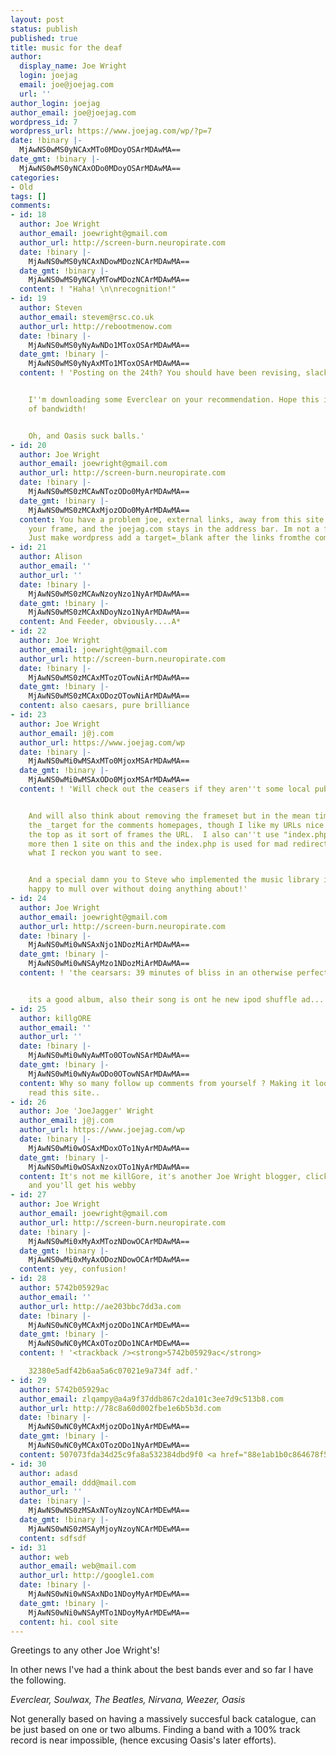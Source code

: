 ```yaml
---
layout: post
status: publish
published: true
title: music for the deaf
author:
  display_name: Joe Wright
  login: joejag
  email: joe@joejag.com
  url: ''
author_login: joejag
author_email: joe@joejag.com
wordpress_id: 7
wordpress_url: https://www.joejag.com/wp/?p=7
date: !binary |-
  MjAwNS0wMS0yNCAxMTo0MDoyOSArMDAwMA==
date_gmt: !binary |-
  MjAwNS0wMS0yNCAxODo0MDoyOSArMDAwMA==
categories:
- Old
tags: []
comments:
- id: 18
  author: Joe Wright
  author_email: joewright@gmail.com
  author_url: http://screen-burn.neuropirate.com
  date: !binary |-
    MjAwNS0wMS0yNCAxNDowMDozNCArMDAwMA==
  date_gmt: !binary |-
    MjAwNS0wMS0yNCAyMTowMDozNCArMDAwMA==
  content: ! "Haha! \n\nrecognition!"
- id: 19
  author: Steven
  author_email: stevem@rsc.co.uk
  author_url: http://rebootmenow.com
  date: !binary |-
    MjAwNS0wMS0yNyAwNDo1MToxOSArMDAwMA==
  date_gmt: !binary |-
    MjAwNS0wMS0yNyAxMTo1MToxOSArMDAwMA==
  content: ! 'Posting on the 24th? You should have been revising, slacker.


    I''m downloading some Everclear on your recommendation. Hope this isn''t a waste
    of bandwidth!


    Oh, and Oasis suck balls.'
- id: 20
  author: Joe Wright
  author_email: joewright@gmail.com
  author_url: http://screen-burn.neuropirate.com
  date: !binary |-
    MjAwNS0wMS0zMCAwNTozODo0MyArMDAwMA==
  date_gmt: !binary |-
    MjAwNS0wMS0zMCAxMjozODo0MyArMDAwMA==
  content: You have a problem joe, external links, away from this site dont break
    your frame, and the joejag.com stays in the address bar. Im not a fan of Javascript.
    Just make wordpress add a target=_blank after the links fromthe comments.
- id: 21
  author: Alison
  author_email: ''
  author_url: ''
  date: !binary |-
    MjAwNS0wMS0zMCAwNzoyNzo1NyArMDAwMA==
  date_gmt: !binary |-
    MjAwNS0wMS0zMCAxNDoyNzo1NyArMDAwMA==
  content: And Feeder, obviously....A*
- id: 22
  author: Joe Wright
  author_email: joewright@gmail.com
  author_url: http://screen-burn.neuropirate.com
  date: !binary |-
    MjAwNS0wMS0zMCAxMTozOTowNiArMDAwMA==
  date_gmt: !binary |-
    MjAwNS0wMS0zMCAxODozOTowNiArMDAwMA==
  content: also caesars, pure brilliance
- id: 23
  author: Joe Wright
  author_email: j@j.com
  author_url: https://www.joejag.com/wp
  date: !binary |-
    MjAwNS0wMi0wMSAxMTo0MjoxMSArMDAwMA==
  date_gmt: !binary |-
    MjAwNS0wMi0wMSAxODo0MjoxMSArMDAwMA==
  content: ! 'Will check out the ceasers if they aren''t some local pub band!


    And will also think about removing the frameset but in the mean time I''ve added
    the _target for the comments homepages, though I like my URLs nice and short at
    the top as it sort of frames the URL.  I also can''t use "index.php" as I host
    more then 1 site on this and the index.php is used for mad redirection based on
    what I reckon you want to see.


    And a special damn you to Steve who implemented the music library idea I was quite
    happy to mull over without doing anything about!'
- id: 24
  author: Joe Wright
  author_email: joewright@gmail.com
  author_url: http://screen-burn.neuropirate.com
  date: !binary |-
    MjAwNS0wMi0wNSAxNjo1NDozMiArMDAwMA==
  date_gmt: !binary |-
    MjAwNS0wMi0wNSAyMzo1NDozMiArMDAwMA==
  content: ! 'the cearsars: 39 minutes of bliss in an otherwise perfect world.


    its a good album, also their song is ont he new ipod shuffle ad...'
- id: 25
  author: killgORE
  author_email: ''
  author_url: ''
  date: !binary |-
    MjAwNS0wMi0wNyAwMTo0OTowNSArMDAwMA==
  date_gmt: !binary |-
    MjAwNS0wMi0wNyAwODo0OTowNSArMDAwMA==
  content: Why so many follow up comments from yourself ? Making it look like people
    read this site..
- id: 26
  author: Joe 'JoeJagger' Wright
  author_email: j@j.com
  author_url: https://www.joejag.com/wp
  date: !binary |-
    MjAwNS0wMi0wOSAxMDoxOTo1NyArMDAwMA==
  date_gmt: !binary |-
    MjAwNS0wMi0wOSAxNzoxOTo1NyArMDAwMA==
  content: It's not me killGore, it's another Joe Wright blogger, click on his name
    and you'll get his webby
- id: 27
  author: Joe Wright
  author_email: joewright@gmail.com
  author_url: http://screen-burn.neuropirate.com
  date: !binary |-
    MjAwNS0wMi0xMyAxMTozNDowOCArMDAwMA==
  date_gmt: !binary |-
    MjAwNS0wMi0xMyAxODozNDowOCArMDAwMA==
  content: yey, confusion!
- id: 28
  author: 5742b05929ac
  author_email: ''
  author_url: http://ae203bbc7dd3a.com
  date: !binary |-
    MjAwNS0wNC0yMCAxMjozODo1NCArMDEwMA==
  date_gmt: !binary |-
    MjAwNS0wNC0yMCAxOTozODo1NCArMDEwMA==
  content: ! '<trackback /><strong>5742b05929ac</strong>

    32380e5adf42b6aa5a6c07021e9a734f adf.'
- id: 29
  author: 5742b05929ac
  author_email: zlqampy@a4a9f37ddb867c2da101c3ee7d9c513b8.com
  author_url: http://78c8a60d002fbe1e6b5b3d.com
  date: !binary |-
    MjAwNS0wNC0yMCAxMjozODo1NyArMDEwMA==
  date_gmt: !binary |-
    MjAwNS0wNC0yMCAxOTozODo1NyArMDEwMA==
  content: 507073fda34d25c9fa8a532384dbd9f0 <a href="88e1ab1b0c864678f561f.com" rel="nofollow">c870498898d9abb2e1b23e</a>.
- id: 30
  author: adasd
  author_email: ddd@mail.com
  author_url: ''
  date: !binary |-
    MjAwNS0wNS0zMSAxNToyNzoyNCArMDEwMA==
  date_gmt: !binary |-
    MjAwNS0wNS0zMSAyMjoyNzoyNCArMDEwMA==
  content: sdfsdf
- id: 31
  author: web
  author_email: web@mail.com
  author_url: http://google1.com
  date: !binary |-
    MjAwNS0wNi0wNSAxNDo1NDoyMyArMDEwMA==
  date_gmt: !binary |-
    MjAwNS0wNi0wNSAyMTo1NDoyMyArMDEwMA==
  content: hi. cool site
---
```

<p>Greetings to any other Joe Wright's!</p>
<p>In other news I've had a think about the best bands ever and so far I have the following.</p>
<p><em>Everclear, Soulwax, The Beatles, Nirvana, Weezer, Oasis</em></p>
<p>Not generally based on having a massively succesful back catalogue, can be just based on one or two albums.  Finding a band with a 100% track record is near impossible, (hence excusing Oasis's later efforts).</p>
